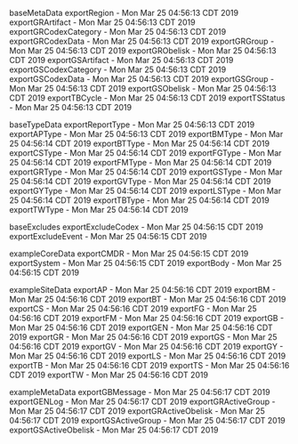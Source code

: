 

baseMetaData
exportRegion - Mon Mar 25 04:56:13 CDT 2019
exportGRArtifact - Mon Mar 25 04:56:13 CDT 2019
exportGRCodexCategory - Mon Mar 25 04:56:13 CDT 2019
exportGRCodexData - Mon Mar 25 04:56:13 CDT 2019
exportGRGroup - Mon Mar 25 04:56:13 CDT 2019
exportGRObelisk - Mon Mar 25 04:56:13 CDT 2019
exportGSArtifact - Mon Mar 25 04:56:13 CDT 2019
exportGSCodexCategory - Mon Mar 25 04:56:13 CDT 2019
exportGSCodexData - Mon Mar 25 04:56:13 CDT 2019
exportGSGroup - Mon Mar 25 04:56:13 CDT 2019
exportGSObelisk - Mon Mar 25 04:56:13 CDT 2019
exportTBCycle - Mon Mar 25 04:56:13 CDT 2019
exportTSStatus - Mon Mar 25 04:56:13 CDT 2019

baseTypeData
exportReportType - Mon Mar 25 04:56:13 CDT 2019
exportAPType - Mon Mar 25 04:56:13 CDT 2019
exportBMType - Mon Mar 25 04:56:14 CDT 2019
exportBTType - Mon Mar 25 04:56:14 CDT 2019
exportCSType - Mon Mar 25 04:56:14 CDT 2019
exportFGType - Mon Mar 25 04:56:14 CDT 2019
exportFMType - Mon Mar 25 04:56:14 CDT 2019
exportGRType - Mon Mar 25 04:56:14 CDT 2019
exportGSType - Mon Mar 25 04:56:14 CDT 2019
exportGVType - Mon Mar 25 04:56:14 CDT 2019
exportGYType - Mon Mar 25 04:56:14 CDT 2019
exportLSType - Mon Mar 25 04:56:14 CDT 2019
exportTBType - Mon Mar 25 04:56:14 CDT 2019
exportTWType - Mon Mar 25 04:56:14 CDT 2019

baseExcludes
exportExcludeCodex - Mon Mar 25 04:56:15 CDT 2019
exportExcludeEvent - Mon Mar 25 04:56:15 CDT 2019

exampleCoreData
exportCMDR - Mon Mar 25 04:56:15 CDT 2019
exportSystem - Mon Mar 25 04:56:15 CDT 2019
exportBody - Mon Mar 25 04:56:15 CDT 2019

exampleSiteData
exportAP - Mon Mar 25 04:56:16 CDT 2019
exportBM - Mon Mar 25 04:56:16 CDT 2019
exportBT - Mon Mar 25 04:56:16 CDT 2019
exportCS - Mon Mar 25 04:56:16 CDT 2019
exportFG - Mon Mar 25 04:56:16 CDT 2019
exportFM - Mon Mar 25 04:56:16 CDT 2019
exportGB - Mon Mar 25 04:56:16 CDT 2019
exportGEN - Mon Mar 25 04:56:16 CDT 2019
exportGR - Mon Mar 25 04:56:16 CDT 2019
exportGS - Mon Mar 25 04:56:16 CDT 2019
exportGV - Mon Mar 25 04:56:16 CDT 2019
exportGY - Mon Mar 25 04:56:16 CDT 2019
exportLS - Mon Mar 25 04:56:16 CDT 2019
exportTB - Mon Mar 25 04:56:16 CDT 2019
exportTS - Mon Mar 25 04:56:16 CDT 2019
exportTW - Mon Mar 25 04:56:16 CDT 2019

exampleMetaData
exportGBMessage - Mon Mar 25 04:56:17 CDT 2019
exportGENLog - Mon Mar 25 04:56:17 CDT 2019
exportGRActiveGroup - Mon Mar 25 04:56:17 CDT 2019
exportGRActiveObelisk - Mon Mar 25 04:56:17 CDT 2019
exportGSActiveGroup - Mon Mar 25 04:56:17 CDT 2019
exportGSActiveObelisk - Mon Mar 25 04:56:17 CDT 2019
